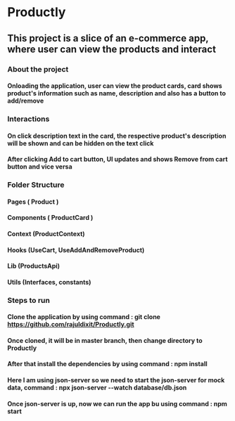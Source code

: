 # Productly

## This project is a slice of an e-commerce app, where user can view the products and interact

### About the project

#### Onloading the application, user can view the product cards, card shows product's information such as name, description and also has a button to add/remove

### Interactions

#### On click description text in the card, the respective product's description will be shown and can be hidden on the text click

#### After clicking Add to cart button, UI updates and shows Remove from cart button and vice versa

### Folder Structure

#### Pages ( Product )

#### Components ( ProductCard )

#### Context (ProductContext)

#### Hooks (UseCart, UseAddAndRemoveProduct)

#### Lib (ProductsApi)

#### Utils (Interfaces, constants)

### Steps to run

#### Clone the application by using command : git clone https://github.com/rajuldixit/Productly.git

#### Once cloned, it will be in master branch, then change directory to Productly

#### After that install the dependencies by using command : npm install

#### Here I am using json-server so we need to start the json-server for mock data, command : npx json-server --watch database/db.json

#### Once json-server is up, now we can run the app bu using command : npm start
